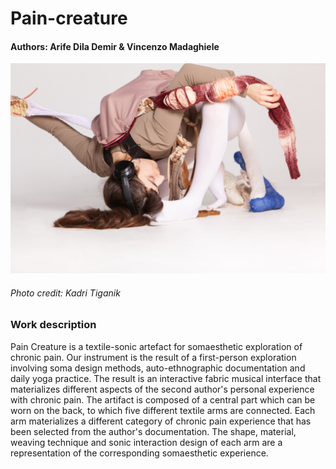 # Pain-creature
#### Authors: Arife Dila Demir & Vincenzo Madaghiele 

[![](https://github.com/vincenzomadaghiele/Pain-creature/blob/main/imgs/kadritiganik-6568.JPG)](https://www.youtube.com/watch?v=oRbIMbh2NCc "Pain Creature by Arife Dila Demir & Vincenzo Madaghiele")
###### Photo credit: Kadri Tiganik

### Work description
Pain Creature is a textile-sonic artefact for somaesthetic exploration of chronic pain. Our instrument is the result of a first-person exploration involving soma design methods, auto-ethnographic documentation and daily yoga practice. The result is an interactive fabric musical interface that materializes different aspects of the second author's personal experience with chronic pain. 
The artifact is composed of a central part which can be worn on the back, to which five different textile arms are connected. Each arm materializes a different category of chronic pain experience that has been selected from the author's documentation. The shape, material, weaving technique and sonic interaction design of each arm are a representation of the corresponding somaesthetic experience. 

